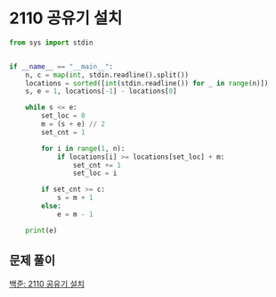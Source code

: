 # 2110 공유기 설치

```python
from sys import stdin


if __name__ == "__main__":
    n, c = map(int, stdin.readline().split())
    locations = sorted([int(stdin.readline()) for _ in range(n)])
    s, e = 1, locations[-1] - locations[0]

    while s <= e:
        set_loc = 0
        m = (s + e) // 2
        set_cnt = 1

        for i in range(1, n):
            if locations[i] >= locations[set_loc] + m:
                set_cnt += 1
                set_loc = i

        if set_cnt >= c:
            s = m + 1
        else:
            e = m - 1

    print(e)
```



## 문제 풀이

[백준: 2110 공유기 설치](https://dirmathfl.tistory.com/183)

